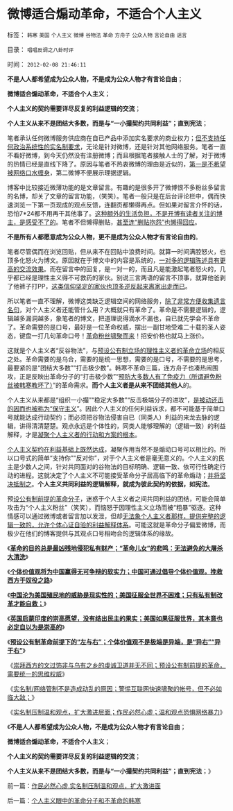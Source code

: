 # 微博适合煽动革命，不适合个人主义

标签： `韩寒` `美国` `个人主义` `微博` `谷物法` `革命` `方舟子` `公众人物` `言论自由` `谣言` 

目录： `唱唱反调之八卦时评`

时间： `2012-02-08 21:46:11`

**不是人人都希望成为公众人物，不是成为公众人物才有言论自由**；

**微博适合煽动革命，不适合个人主义**；

**个人主义的契约需要详尽反复的利益逻辑的交流**；

**个人主义从来不是团结大多数，而是与“一小撮契约共同利益”；直到宪法**；

笔者承认任何微博服务供应商在自已产品中添加实名要求的商业权力；[但不支持任何政治系统性的实名制要求](../../../2012/1/29/英印“仁慈专制”，搞创收赚钱的英国法庭.md)，无论是针对微博，还是针对其他网络服务。笔者一直不看好微博，到今天仍然没有注册微博；而且根据笔者接触人士的了解，对于微博的热情已经是直线下降了。原因与笔者不热衷微博的理由是近似的，[第一是不希望被网络口水缠身](../../../2009/6/29/真假潜伏,众fans难调，唯我本色.md)，第二微博不便展示理据逻辑。

博客中比较接近微薄功能的是文章留言。有趣的是很多开了微博恨不多粉丝多留言的名博，却关了文章的留言功能，（笑笑）。笔者一般只是在后台评论栏中，偶而快速浏览一下第一页现成的观点反馈，连翻页都懒得再点。但如果对留言介怀的话，恐怕7*24都不用再干其他事了。[这种额外的生活负担，不是开博有读者关注的博主，是感受不了的](../../../2010/6/25/政治家是开发政治利益的专家.md)。笔者不但懒得删贴，[甚至连“删贴抱怨”也懒得回应](../../../2009/10/27/上头也许不高兴，下头人就难做.md)。

**不是所有人都愿意成为公众人物，更不是成为公众人物才有言论自由的**。

笔者尽管偶而在浏览回贴，但从来不在回贴中浪费时间。就算一时间满腔怒火，也顶多化怒火为博文。原因就在于博文中的内容是系统的，[一对多的逻辑陈述具有更高的交流效果](../../../2009/7/5/为什么科学陈述比哲学断言诡辩有说服力.md)。而在留言中的回复，是一对一的，而且凡是能激起笔者怒火的，几乎都已经是理性主义得不可救药的家伙。别说三言两语的留言不顶事，就算他爸剥了他裤子打PP，[这类信仰坚定的家伙也顶多逆反起来离家出走而已](../../../2011/1/28/“强卖哲学”可能有生命危险.md)。

所以笔者一直不理解，微博这类缺乏逻辑空间的网络服务，[除了非常方便收集遗言名句](../../../2011/8/11/读书读报懂历史，学会旅游看世界.md)，对个人主义者还能管什么用？大概就只有革命了。革命是不需要逻辑的，逻辑越多漏洞越多，象笔者的博文，把道理说得滴水不漏也，自已就先学会不革命了。革命需要的是口号，最好是一位革命权威，摆出一副甘地受难二十载的圣人姿态，键盘一打几句革命口号！[革命粉丝啸聚而来](../../../2010/4/26/认人只能污合，认理可以成军.md)！招安价格也就马上涨价。

这就是个人主义者“反谷物法”，与[预设公有制立场的理性主义者的革命立场](../../../2012/2/6/预设公有制革命前提的“左与右”和个人主义异端.md)的相反之处。革命需要的是乌合，需要的是统一思想，需要的是口号，不需要的是思考，最要紧的是“团结大多数”“打击极少数”。韩寒不革命三篇，连方舟子也凑热闹围攻，正是反映出革命分子的“打击极少数”“[预防大多数人有了免疫力（所谓避免粉丝被韩寒教坏了）](../../../2012/2/1/横眉冷对伪君子，左狗总是闹革命.md)”的革命需求。**而个人主义者是从来不团结其他人**的。

个人主义从来都是“组织一小撮”“稳定大多数”“反击极端分子的进攻”，[是被动还击的因而也被称为“保守主义](../../../2011/11/13/团结不能代替妥协，人权需要做人的勇气.md)”。因此个人主义的任何利益诉求，都不可能基于简单口号就能达成行动契约；而必须把谷物法侵害自已（同类人）利益的来龙去脉的逻辑，讲得清清楚楚。观点永远是个体性的，同类人能够理解的（逻辑一致）的利益解释，才是[凝聚个人主义者的行动和方案的根本](../../../2012/1/4/私有制比革命／改革／投票更重要；民主进程不必轰轰烈烈.md)。

[个人主义契约在利益基础上既然达成](../../../2011/10/25/个人主义社会紧密互助（团结）非东方传统所能想象.md)，凝聚作用当然不是煽动口号可以相比的。所以口号式的简单“支持你”“反对你”，对于个人主义者是毫无意义的。个人主义的民主是少数人之间，针对共同面对的谷物法的目标明确、逻辑一致、依可行性确定行动的进程。这就决定了个人主义不可能接受革命分子居高临下的革命煽动；[并将坚决抵制之](../../../2012/2/4/“革命儿女”的悲鸣，社会的悲哀，民族的悲剧！.md)。**个人主义共同利益的逻辑解释，就成为彼此契约的依据，如宪法**。

预[设公有制前提的革命分子](../../../2012/2/4/革命的最终目标为什么总是侵犯私有财产？.md)，迷惑于个人主义者之间共同利益的团结，可能会简单攻击为“个人主义粉丝”（笑笑），而恼怒于因理性主义立场而被“粗暴”驱逐。这种情感可以通过微博或者留言加以发泄，但却[无法象个人主义者那样，提供完整的逻辑一致的，允许个体心证自验的利益解释体系](../../../2012/2/3/私有制下没有革命的合理性；崇拜西方的国产愚民.md)。可能这就是革命分子偏爱微博，而极少在他们的博客提供与其观点口号相吻合的逻辑体系的缘故。

《[**革命的目的总是最凶残地侵犯私有财产；“革命儿女”的悲鸣：无法避免的大屠杀大清洗**](../../../2012/2/4/“革命儿女”的悲鸣，社会的悲哀，民族的悲剧！.md)》

《[**个体价值观将为中国赢得无可争辩的软实力；中国可通过倡导个体价值观，挽救西方于奴役之路**](../../../2012/2/4/拯救西方！个体价值观将为中国赢得无可争辩的软实力！.md)》

《[**中国沦为美国殖民地的威胁是现实性的；美国征服全世界不困难；只有私有制改革才能自救；**](../../../2012/2/4/中国沦为殖民地的威胁是现实的；公有制将加速祖国沦亡！.md)》

《[**英国启蒙印度的崇高愿望，没有结出民主的果实；美国如果征服世界，其本意也必定自以为是崇高的**](../../../2012/2/6/英国启蒙印度的崇高愿望，没有结出民主的果实.md)》

《[**预设公有制革命前提下的“左与右”；个体价值观不是极端是异端，是“异右”“异于右”**](../../../2012/2/6/预设公有制革命前提的“左与右”和个人主义异端.md)》

《[崇拜西方的文过饰非与乌有之乡的虔诚卫道并无不同；预设公有制前提的革命，需要统一的思维权威](../../../2012/2/6/盲目崇拜西方的文过饰非,与乌有之乡的虔诚卫道.md)》

《[实名制/网络管制不是造成动乱的原因；警惕互联网快速啸聚的帐号，但不必如临大敌；](../../../2012/2/8/警惕互联网快速啸聚的帐号，但不必如临大敌；.md)》

《[实名制压制温和观点，扩大激进层面；作民必然心虚；温和观点恐惧网络暴力](../../../2012/2/8/作民必然心虚,实名制压制温和观点，扩大激进面.md)》

《**不是人人都希望成为公众人物，不是成为公众人物才有言论自由**；

**微博适合煽动革命，不适合个人主义**；

**个人主义的契约需要详尽反复的利益逻辑的交流**；

**个人主义从来不是团结大多数，而是与“一小撮契约共同利益”；直到宪法**；》



前一篇：[作民必然心虚,实名制压制温和观点，扩大激进面](../../../2012/2/8/作民必然心虚,实名制压制温和观点，扩大激进面.md)

后一篇：[个人主义眼中的革命分子和不革命的韩寒](../../../2012/2/8/个人主义眼中的革命分子和不革命的韩寒.md)